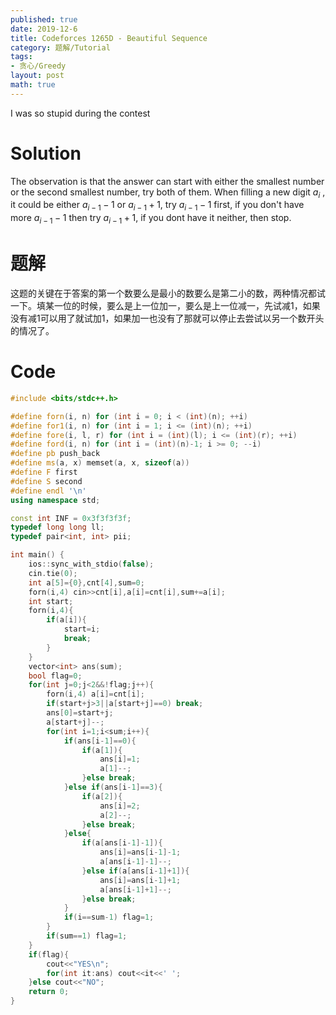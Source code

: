 ```yaml
---
published: true
date: 2019-12-6
title: Codeforces 1265D - Beautiful Sequence
category: 题解/Tutorial
tags: 
- 贪心/Greedy
layout: post
math: true
---
```

I was so stupid during the contest
<!--more-->
# Solution

The observation is that the answer can start with either the smallest number or the second smallest number, try both of them. When filling a new digit $a_i$ , it could be either $a_{i−1}−1$ or $a_{i−1}+1$, try $a_{i−1}−1$ first, if you don't have more $a_{i−1}-1$ then try $a_{i−1}+1$, if you dont have it neither, then stop.

# 题解

这题的关键在于答案的第一个数要么是最小的数要么是第二小的数，两种情况都试一下。填某一位的时候，要么是上一位加一，要么是上一位减一，先试减1，如果没有减1可以用了就试加1，如果加一也没有了那就可以停止去尝试以另一个数开头的情况了。

# Code
```cpp
#include <bits/stdc++.h>

#define forn(i, n) for (int i = 0; i < (int)(n); ++i)
#define for1(i, n) for (int i = 1; i <= (int)(n); ++i)
#define fore(i, l, r) for (int i = (int)(l); i <= (int)(r); ++i)
#define ford(i, n) for (int i = (int)(n)-1; i >= 0; --i)
#define pb push_back
#define ms(a, x) memset(a, x, sizeof(a))
#define F first
#define S second
#define endl '\n'
using namespace std;

const int INF = 0x3f3f3f3f;
typedef long long ll;
typedef pair<int, int> pii;

int main() {
    ios::sync_with_stdio(false);
    cin.tie(0);
	int a[5]={0},cnt[4],sum=0;
    forn(i,4) cin>>cnt[i],a[i]=cnt[i],sum+=a[i];
    int start;
    forn(i,4){
        if(a[i]){
            start=i;
            break;
        }
    }
    vector<int> ans(sum);
    bool flag=0;
    for(int j=0;j<2&&!flag;j++){
        forn(i,4) a[i]=cnt[i];
        if(start+j>3||a[start+j]==0) break;
        ans[0]=start+j;
        a[start+j]--;
        for(int i=1;i<sum;i++){
            if(ans[i-1]==0){
                if(a[1]){
                    ans[i]=1;
                    a[1]--;
                }else break;
            }else if(ans[i-1]==3){
                if(a[2]){
                    ans[i]=2;
                    a[2]--;
                }else break;
            }else{
                if(a[ans[i-1]-1]){
                    ans[i]=ans[i-1]-1;
                    a[ans[i-1]-1]--;
                }else if(a[ans[i-1]+1]){
                    ans[i]=ans[i-1]+1;
                    a[ans[i-1]+1]--;
                }else break;
            }
            if(i==sum-1) flag=1;
        }
        if(sum==1) flag=1;
    }
    if(flag){
        cout<<"YES\n";
        for(int it:ans) cout<<it<<' ';
    }else cout<<"NO";
    return 0;
}
```